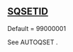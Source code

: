 ## [SQSETID](https://help.hexagonmi.com/bundle/MSC_Nastran_2022.4/page/Nastran_Combined_Book/qrg/parameters/TOC.SQSETID.xhtml)

Default = 99000001

See  AUTOQSET .

